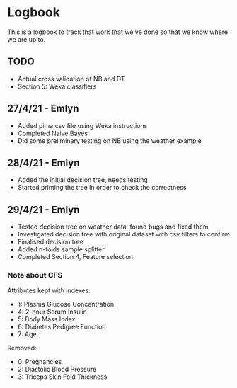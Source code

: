# Logbook

This is a logbook to track that work that we've done so that we know where we
are up to.

## TODO
- Actual cross validation of NB and DT
- Section 5: Weka classifiers

## 27/4/21 - Emlyn

- Added pima.csv file using Weka instructions
- Completed Naive Bayes
- Did some preliminary testing on NB using the weather example

## 28/4/21 - Emlyn

- Added the initial decision tree, needs testing
- Started printing the tree in order to check the correctness

## 29/4/21 - Emlyn

- Tested decision tree on weather data, found bugs and fixed them
- Investigated decision tree with original dataset with csv filters to confirm
- Finalised decision tree
- Added n-folds sample splitter
- Completed Section 4, Feature selection

### Note about CFS
Attributes kept with indexes:
- 1: Plasma Glucose Concentration
- 4: 2-hour Serum Insulin
- 5: Body Mass Index
- 6: Diabetes Pedigree Function
- 7: Age

Removed:
- 0: Pregnancies
- 2: Diastolic Blood Pressure
- 3: Triceps Skin Fold Thickness